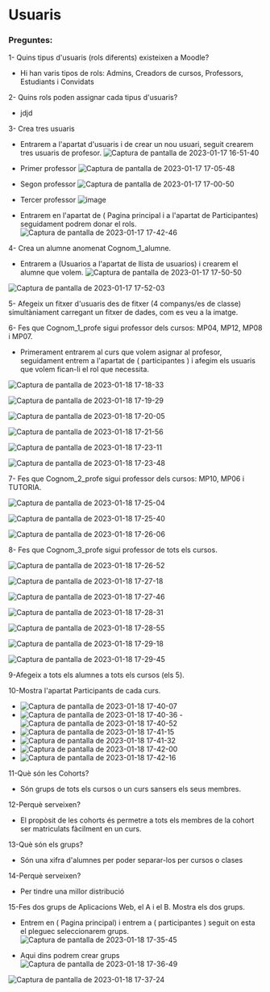 # Usuaris

### Preguntes:

1- Quins tipus d'usuaris (rols diferents) existeixen a Moodle?
- Hi han varis tipos de rols: Admins, Creadors de cursos, Professors, Estudiants i Convidats

2- Quins rols poden assignar cada tipus d'usuaris?
- jdjd

3- Crea tres usuaris
- Entrarem a l'apartat d'usuaris i de crear un nou usuari, seguit crearem tres usuaris de profesor.
![Captura de pantalla de 2023-01-17 16-51-40](https://user-images.githubusercontent.com/114423044/212945489-23b9ed92-36c5-47e5-8d12-f7c9a5f2f8d7.png)

- Primer professor
![Captura de pantalla de 2023-01-17 17-05-48](https://user-images.githubusercontent.com/114423044/212950460-8bd5f99b-d771-4168-95eb-ffb99691eccc.png)


- Segon professor
![Captura de pantalla de 2023-01-17 17-00-50](https://user-images.githubusercontent.com/114423044/212948112-417cfe75-6f72-4a27-9977-de4893f2042b.png)


- Tercer professor
![image](https://user-images.githubusercontent.com/114423044/212950861-805dd652-304a-47c2-b4cc-88afaf7fe298.png)

- Entrarem en l'apartat de ( Pagina principal i a l'apartat de Participantes) seguidament podrem donar el rols.
![Captura de pantalla de 2023-01-17 17-42-46](https://user-images.githubusercontent.com/114423044/212960169-afae44ab-8496-484d-929c-1e141b26020a.png)

4- Crea un alumne anomenat Cognom_1_alumne.
- Entrarem a (Usuarios a l'apartat de llista de usuarios) i crearem el alumne que volem.
![Captura de pantalla de 2023-01-17 17-50-50](https://user-images.githubusercontent.com/114423044/212961219-5a1f58e4-c84f-4731-8943-b5dedf85456f.png)

![Captura de pantalla de 2023-01-17 17-52-03](https://user-images.githubusercontent.com/114423044/212961531-2a6fb94c-88f0-4ff0-89ab-ffd1d023d2d3.png)

5- Afegeix un fitxer d'usuaris des de fitxer (4 companys/es de classe) simultàniament carregant un fitxer de dades, com es veu a la imatge.

6- Fes que Cognom_1_profe sigui professor dels cursos: MP04, MP12, MP08 i MP07.
- Primerament entrarem al curs que volem asignar al profesor, seguidament entrem a l'apartat de ( participantes ) i afegim els usuaris que volem fican-li el rol que necessita. 

![Captura de pantalla de 2023-01-18 17-18-33](https://user-images.githubusercontent.com/114423044/213232446-e03f073c-a766-4fdc-8c7f-b404c26b6b5a.png)

![Captura de pantalla de 2023-01-18 17-19-29](https://user-images.githubusercontent.com/114423044/213232872-5f430f2e-55ef-4bb9-85de-e57c28793d7b.png)

![Captura de pantalla de 2023-01-18 17-20-05](https://user-images.githubusercontent.com/114423044/213233037-28b2051f-ca8c-4ff5-8b54-3357017ee5b6.png)

![Captura de pantalla de 2023-01-18 17-21-56](https://user-images.githubusercontent.com/114423044/213233814-88f27115-b0df-4217-b8d8-b4931bbbfb6f.png)

![Captura de pantalla de 2023-01-18 17-23-11](https://user-images.githubusercontent.com/114423044/213234289-018569e7-dbd1-4410-b992-14325ff586e6.png)

![Captura de pantalla de 2023-01-18 17-23-48](https://user-images.githubusercontent.com/114423044/213234536-0eec6e31-a459-4923-81c8-e878f30b6f8a.png)



7- Fes que Cognom_2_profe sigui professor dels cursos: MP10, MP06 i TUTORIA.

![Captura de pantalla de 2023-01-18 17-25-04](https://user-images.githubusercontent.com/114423044/213235067-23d7bb97-eb8c-468f-9a69-4a4c9aa346d3.png)

![Captura de pantalla de 2023-01-18 17-25-40](https://user-images.githubusercontent.com/114423044/213235265-63edeabf-c576-47df-b268-a52a74f14889.png)

![Captura de pantalla de 2023-01-18 17-26-06](https://user-images.githubusercontent.com/114423044/213235439-acbb3c5f-c429-46b7-b43e-f29e1e1b7ede.png)

8- Fes que Cognom_3_profe sigui professor de tots els cursos.

![Captura de pantalla de 2023-01-18 17-26-52](https://user-images.githubusercontent.com/114423044/213235730-cad12173-6f7a-4540-bcdd-5c374efa7a6d.png)

![Captura de pantalla de 2023-01-18 17-27-18](https://user-images.githubusercontent.com/114423044/213235897-4a91d0f7-5f5c-40f5-8cdb-daa4c1e433e5.png)

![Captura de pantalla de 2023-01-18 17-27-46](https://user-images.githubusercontent.com/114423044/213236097-d26b1ef7-8525-4f08-8f5c-8cf0bb1382af.png)

![Captura de pantalla de 2023-01-18 17-28-31](https://user-images.githubusercontent.com/114423044/213236396-0d0f1351-21eb-4a51-a149-4761df0109d8.png)

![Captura de pantalla de 2023-01-18 17-28-55](https://user-images.githubusercontent.com/114423044/213236555-9f6e4009-905a-488a-b268-fbb4aaf4ef79.png)

![Captura de pantalla de 2023-01-18 17-29-18](https://user-images.githubusercontent.com/114423044/213236714-7a3f523e-8366-470d-b8b3-f2dca961cb76.png)

![Captura de pantalla de 2023-01-18 17-29-45](https://user-images.githubusercontent.com/114423044/213236886-208644d5-a87b-4add-a0e7-205166e66970.png)



9-Afegeix a tots els alumnes a tots els cursos (els 5).


10-Mostra l'apartat Participants de cada curs.
- ![Captura de pantalla de 2023-01-18 17-40-07](https://user-images.githubusercontent.com/114423044/213241059-478fb1b9-2e25-4eea-94bd-7ee17c76f607.png)
- ![Captura de pantalla de 2023-01-18 17-40-36](https://user-images.githubusercontent.com/114423044/213241141-8cfa53dd-3fd4-489e-a78c-67fc4035e7ae.png)
-![Captura de pantalla de 2023-01-18 17-40-52](https://user-images.githubusercontent.com/114423044/213241210-b7be7c9e-1f39-40fd-a628-15c971b3437f.png)
- ![Captura de pantalla de 2023-01-18 17-41-15](https://user-images.githubusercontent.com/114423044/213241306-c20b4145-676e-497b-ad5d-46fa76de2b10.png)
- ![Captura de pantalla de 2023-01-18 17-41-32](https://user-images.githubusercontent.com/114423044/213241368-1e97190e-eb7b-46b9-abdc-6f4053010126.png)
- ![Captura de pantalla de 2023-01-18 17-42-00](https://user-images.githubusercontent.com/114423044/213241505-4a7c29d4-e3f6-44c1-9ae1-fd98a2fe90c8.png)
- ![Captura de pantalla de 2023-01-18 17-42-16](https://user-images.githubusercontent.com/114423044/213241572-ddd31539-7169-4ed7-ad76-69805d13845a.png)


11-Què són les Cohorts?

- Són grups de tots els cursos o un curs sansers els seus membres.

12-Perquè serveixen?

 - El propòsit de les cohorts és permetre a tots els membres de la cohort ser matriculats fàcilment en un curs.

13-Què són els grups?

- Són una xifra d'alumnes per poder separar-los per cursos o clases

14-Perquè serveixen?

 - Per tindre una millor distribució

15-Fes dos grups de Aplicacions Web, el A i el B. Mostra els dos grups.

- Entrem en ( Pagina principal) i entrem a ( participantes ) seguit on esta el pleguec seleccionarem grups.
![Captura de pantalla de 2023-01-18 17-35-45](https://user-images.githubusercontent.com/114423044/213239465-4f6cccb9-36b2-4555-98ea-838b22ee41c7.png)

- Aqui dins podrem crear grups
![Captura de pantalla de 2023-01-18 17-36-49](https://user-images.githubusercontent.com/114423044/213239900-1eb888e7-36fb-4b6f-9bb4-2be6c62b672f.png)

![Captura de pantalla de 2023-01-18 17-37-24](https://user-images.githubusercontent.com/114423044/213240155-0877b5f3-d290-4608-bbfe-9ca15a8327b6.png)

